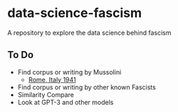 # data-science-fascism
A repository to explore the data science behind fascism

## To Do

* Find corpus or writing by Mussolini
  * [Rome, Italy 1941](http://www.ibiblio.org/pha/policy/1941/410223a.html)
* Find corpus or writing by other known Fascists
* Similarity Compare
* Look at GPT-3 and other models
